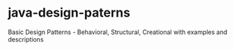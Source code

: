 # java-design-paterns
Basic Design Patterns - Behavioral, Structural, Creational with examples and descriptions 
